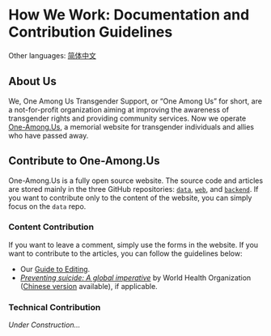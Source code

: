 # How We Work: Documentation and Contribution Guidelines

Other languages: [简体中文](README-zh_Hans.md)

## About Us

We, One Among Us Transgender Support, or “One Among Us” for short, are a not-for-profit organization aiming at improving the awareness of transgender rights and providing community services. Now we operate [One-Among.Us](https://one-among.us), a memorial website for transgender individuals and allies who have passed away.

## Contribute to One-Among.Us

One-Among.Us is a fully open source website. The source code and articles are stored mainly in the three GitHub repositories: [`data`](https://github.com/one-among-us/data), [`web`](https://github.com/one-among-us/web), and [`backend`](https://github.com/one-among-us/backend). If you want to contribute only to the content of the website, you can simply focus on the `data` repo. 

### Content Contribution

If you want to leave a comment, simply use the forms in the website. If you want to contribute to the articles, you can follow the guidelines below:

- Our [Guide to Editing](EditingGuide.md).
- [*Preventing suicide: A global imperative*](https://www.who.int/publications/i/item/9789241564779) by World Health Organization ([Chinese version](https://apps.who.int/iris/bitstream/handle/10665/208279/9789290617488_chi.pdf) available), if applicable.

### Technical Contribution

*Under Construction...*
